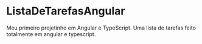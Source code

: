 # ListaDeTarefasAngular
Meu primeiro projetinho em Angular e TypeScript. Uma lista de tarefas feito totalmente em angular e typescript.
